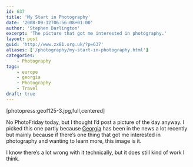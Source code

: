 ```yaml
---
id: 637
title: 'My Start in Photography'
date: '2008-09-12T06:56:08+01:00'
author: 'Stephen Darlington'
excerpt: 'The picture that got me interested in photography.'
layout: post
guid: 'http://www.zx81.org.uk/?p=637'
aliases: ['/photography/my-start-in-photography.html']
categories:
    - Photography
tags:
    - europe
    - georgia
    - Photography
    - Travel
draft: true
---
```


\[photopress:geof125-3.jpg,full,centered\]

No PhotoFriday today, but I thought I’d post a picture of the day anyway. I picked this one partly because [Georgia](/travel/georgia.html) has been in the news a lot recently but mainly because if there’s one thing that got me interested in photography and wanting to learn more, this image is it.

I know there’s a lot wrong with it technically, but it does still kind of work I think.